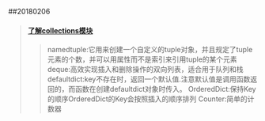 ##20180206 
> #### [了解collections模块](./test_collections.py) 
> > namedtuple:它用来创建一个自定义的tuple对象，并且规定了tuple元素的个数，并可以用属性而不是索引来引用tuple的某个元素
> > deque:高效实现插入和删除操作的双向列表，适合用于队列和栈
> > defaultdict:key不存在时，返回一个默认值.注意默认值是调用函数返回的，而函数在创建defaultdict对象时传入。
> > OrderedDict:保持Key的顺序OrderedDict的Key会按照插入的顺序排列
> > Counter:简单的计数器

